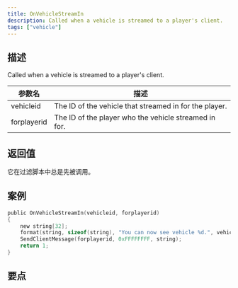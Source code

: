 ```yaml
---
title: OnVehicleStreamIn
description: Called when a vehicle is streamed to a player's client.
tags: ["vehicle"]
---
```


<VersionWarn name='callback' version='SA-MP 0.3a' />

## 描述

Called when a vehicle is streamed to a player's client.

| 参数名      | 描述                                                   |
| ----------- | ------------------------------------------------------ |
| vehicleid   | The ID of the vehicle that streamed in for the player. |
| forplayerid | The ID of the player who the vehicle streamed in for.  |

## 返回值

它在过滤脚本中总是先被调用。

## 案例

```c
public OnVehicleStreamIn(vehicleid, forplayerid)
{
    new string[32];
    format(string, sizeof(string), "You can now see vehicle %d.", vehicleid);
    SendClientMessage(forplayerid, 0xFFFFFFFF, string);
    return 1;
}
```

## 要点

<TipNPCCallbacks />
